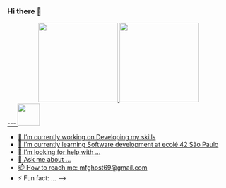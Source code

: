 ### Hi there 👋

<div align="center">
  <a href="https://github.com/MarcosFlavioGS">
  <img height="180em" src="https://github-readme-stats.vercel.app/api?username=MarcosFlavioGS&show_icons=true&theme=dracula&include_all_commits=true&count_private=true"/>
  <img height="180em" src="https://github-readme-stats.vercel.app/api/top-langs/?username=MarcosFlavioGS&layout=compact&langs_count=7&theme=dracula"/>
</div>
---
<img height="50em" width="50em" src="https://cdn.jsdelivr.net/gh/devicons/devicon/icons/rust/rust-plain.svg" />
  
- 🔭 I’m currently working on Developing my skills
- 🌱 I’m currently learning Software development at ecolé 42 São Paulo
- 🤔 I’m looking for help with ...
- 💬 Ask me about ...
- 📫 How to reach me: mfghost69@gmail.com
- ⚡ Fun fact: ...
-->
